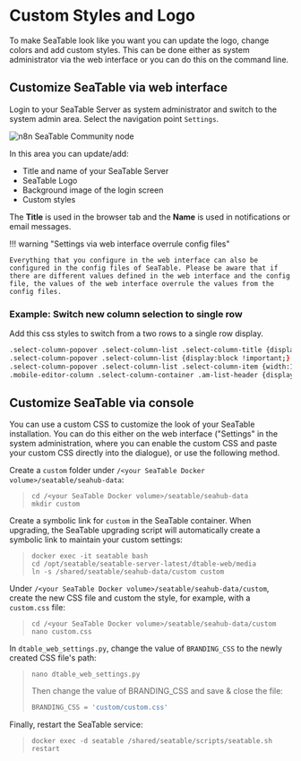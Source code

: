 # Custom Styles and Logo

To make SeaTable look like you want you can update the logo, change colors and add custom styles. This can be done either as system administrator via the web interface or you can do this on the command line.

## Customize SeaTable via web interface

Login to your SeaTable Server as system administrator and switch to the system admin area. Select the navigation point `Settings`.

![n8n SeaTable Community node](/images/seatable-customizing-web-interface.png)

In this area you can update/add:

- Title and name of your SeaTable Server
- SeaTable Logo
- Background image of the login screen
- Custom styles

The **Title** is used in the browser tab and the **Name** is used in notifications or email messages.

!!! warning "Settings via web interface overrule config files"

    Everything that you configure in the web interface can also be configured in the config files of SeaTable. Please be aware that if there are different values defined in the web interface and the config file, the values of the web interface overrule the values from the config files.

### Example: Switch new column selection to single row

Add this css styles to switch from a two rows to a single row display.

```bash
.select-column-popover .select-column-list .select-column-title {display:none;}
.select-column-popover .select-column-list {display:block !important;}
.select-column-popover .select-column-list .select-column-item {width:100% !important;}
.mobile-editor-column .select-column-container .am-list-header {display:none;}
```

## Customize SeaTable via console

You can use a custom CSS to customize the look of your SeaTable installation. You can do this either on the web interface ("Settings" in the system administration, where you can enable the custom CSS and paste your custom CSS directly into the dialogue), or use the following method.

Create a `custom` folder under `/<your SeaTable Docker volume>/seatable/seahub-data`:

> ```
> cd /<your SeaTable Docker volume>/seatable/seahub-data
> mkdir custom
> ```

Create a symbolic link for `custom` in the SeaTable container. When upgrading, the SeaTable upgrading script will automatically create a symbolic link to maintain your custom settings:

> ```
> docker exec -it seatable bash
> cd /opt/seatable/seatable-server-latest/dtable-web/media
> ln -s /shared/seatable/seahub-data/custom custom
> ```

Under `/<your SeaTable Docker volume>/seatable/seahub-data/custom`, create the new CSS file and custom the style, for example, with a `custom.css` file:

> ```
> cd /<your SeaTable Docker volume>/seatable/seahub-data/custom
> nano custom.css
> ```

In `dtable_web_settings.py`, change the value of `BRANDING_CSS` to the newly created CSS file's path:

> ```
> nano dtable_web_settings.py
> ```
>
> Then change the value of BRANDING_CSS and save & close the file:
>
> ```python
> BRANDING_CSS = 'custom/custom.css'
> ```

Finally, restart the SeaTable service:

> ```
> docker exec -d seatable /shared/seatable/scripts/seatable.sh restart
> ```
